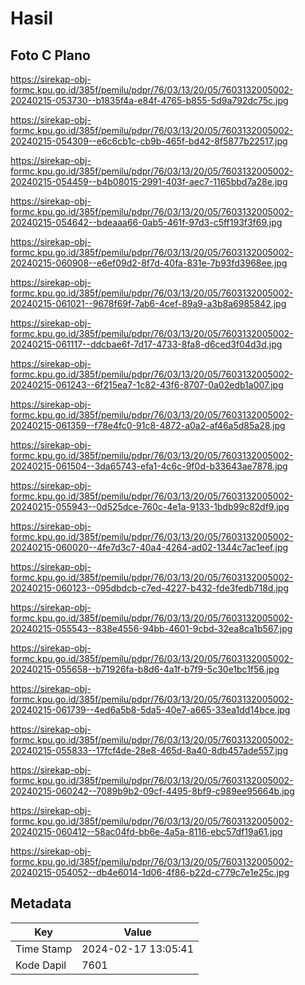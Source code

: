 # Hasil

## Foto C Plano

https://sirekap-obj-formc.kpu.go.id/385f/pemilu/pdpr/76/03/13/20/05/7603132005002-20240215-053730--b1835f4a-e84f-4765-b855-5d9a792dc75c.jpg

https://sirekap-obj-formc.kpu.go.id/385f/pemilu/pdpr/76/03/13/20/05/7603132005002-20240215-054309--e6c6cb1c-cb9b-465f-bd42-8f5877b22517.jpg

https://sirekap-obj-formc.kpu.go.id/385f/pemilu/pdpr/76/03/13/20/05/7603132005002-20240215-054459--b4b08015-2991-403f-aec7-1165bbd7a28e.jpg

https://sirekap-obj-formc.kpu.go.id/385f/pemilu/pdpr/76/03/13/20/05/7603132005002-20240215-054642--bdeaaa66-0ab5-461f-97d3-c5ff193f3f69.jpg

https://sirekap-obj-formc.kpu.go.id/385f/pemilu/pdpr/76/03/13/20/05/7603132005002-20240215-060908--e6ef09d2-8f7d-40fa-831e-7b93fd3968ee.jpg

https://sirekap-obj-formc.kpu.go.id/385f/pemilu/pdpr/76/03/13/20/05/7603132005002-20240215-061021--9678f69f-7ab6-4cef-89a9-a3b8a6985842.jpg

https://sirekap-obj-formc.kpu.go.id/385f/pemilu/pdpr/76/03/13/20/05/7603132005002-20240215-061117--ddcbae6f-7d17-4733-8fa8-d6ced3f04d3d.jpg

https://sirekap-obj-formc.kpu.go.id/385f/pemilu/pdpr/76/03/13/20/05/7603132005002-20240215-061243--6f215ea7-1c82-43f6-8707-0a02edb1a007.jpg

https://sirekap-obj-formc.kpu.go.id/385f/pemilu/pdpr/76/03/13/20/05/7603132005002-20240215-061359--f78e4fc0-91c8-4872-a0a2-af46a5d85a28.jpg

https://sirekap-obj-formc.kpu.go.id/385f/pemilu/pdpr/76/03/13/20/05/7603132005002-20240215-061504--3da65743-efa1-4c6c-9f0d-b33643ae7878.jpg

https://sirekap-obj-formc.kpu.go.id/385f/pemilu/pdpr/76/03/13/20/05/7603132005002-20240215-055943--0d525dce-760c-4e1a-9133-1bdb99c82df9.jpg

https://sirekap-obj-formc.kpu.go.id/385f/pemilu/pdpr/76/03/13/20/05/7603132005002-20240215-060020--4fe7d3c7-40a4-4264-ad02-1344c7ac1eef.jpg

https://sirekap-obj-formc.kpu.go.id/385f/pemilu/pdpr/76/03/13/20/05/7603132005002-20240215-060123--095dbdcb-c7ed-4227-b432-fde3fedb718d.jpg

https://sirekap-obj-formc.kpu.go.id/385f/pemilu/pdpr/76/03/13/20/05/7603132005002-20240215-055543--838e4556-94bb-4601-9cbd-32ea8ca1b567.jpg

https://sirekap-obj-formc.kpu.go.id/385f/pemilu/pdpr/76/03/13/20/05/7603132005002-20240215-055658--b71926fa-b8d6-4a1f-b7f9-5c30e1bc1f56.jpg

https://sirekap-obj-formc.kpu.go.id/385f/pemilu/pdpr/76/03/13/20/05/7603132005002-20240215-061739--4ed6a5b8-5da5-40e7-a665-33ea1dd14bce.jpg

https://sirekap-obj-formc.kpu.go.id/385f/pemilu/pdpr/76/03/13/20/05/7603132005002-20240215-055833--17fcf4de-28e8-465d-8a40-8db457ade557.jpg

https://sirekap-obj-formc.kpu.go.id/385f/pemilu/pdpr/76/03/13/20/05/7603132005002-20240215-060242--7089b9b2-09cf-4495-8bf9-c989ee95664b.jpg

https://sirekap-obj-formc.kpu.go.id/385f/pemilu/pdpr/76/03/13/20/05/7603132005002-20240215-060412--58ac04fd-bb6e-4a5a-8116-ebc57df19a61.jpg

https://sirekap-obj-formc.kpu.go.id/385f/pemilu/pdpr/76/03/13/20/05/7603132005002-20240215-054052--db4e6014-1d06-4f86-b22d-c779c7e1e25c.jpg


## Metadata

| Key        | Value               |
| ---------- | ------------------- |
| Time Stamp | 2024-02-17 13:05:41 |
| Kode Dapil | 7601                |



